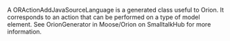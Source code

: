 A ORActionAddJavaSourceLanguage is a generated class useful to Orion. It corresponds to an action that can be performed on a type of model element. See OrionGenerator in Moose/Orion on SmalltalkHub for more information.